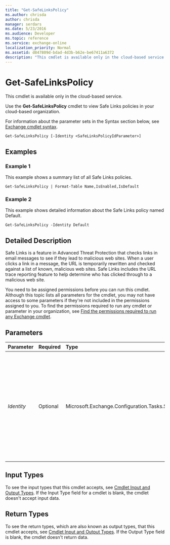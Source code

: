```yaml
---
title: "Get-SafeLinksPolicy"
ms.author: chrisda
author: chrisda
manager: serdars
ms.date: 5/23/2016
ms.audience: Developer
ms.topic: reference
ms.service: exchange-online
localization_priority: Normal
ms.assetid: d847809d-bdad-4d3b-b62e-be67411a6372
description: "This cmdlet is available only in the cloud-based service."
---
```


# Get-SafeLinksPolicy

This cmdlet is available only in the cloud-based service. 
  
Use the **Get-SafeLinksPolicy** cmdlet to view Safe Links policies in your cloud-based organization.
  
For information about the parameter sets in the Syntax section below, see [Exchange cmdlet syntax](https://technet.microsoft.com/library/bb123552.aspx). 
  
```
Get-SafeLinksPolicy [-Identity <SafeLinksPolicyIdParameter>]

```

## Examples
<a name="Examples"> </a>

### Example 1

This example shows a summary list of all Safe Links policies.
  
```
Get-SafeLinksPolicy | Format-Table Name,IsEnabled,IsDefault
```

### Example 2

This example shows detailed information about the Safe Links policy named Default.
  
```
Get-SafeLinksPolicy -Identity Default
```

## Detailed Description
<a name="DetailedDescription"> </a>

Safe Links is a feature in Advanced Threat Protection that checks links in email messages to see if they lead to malicious web sites. When a user clicks a link in a message, the URL is temporarily rewritten and checked against a list of known, malicious web sites. Safe Links includes the URL trace reporting feature to help determine who has clicked through to a malicious web site. 
  
You need to be assigned permissions before you can run this cmdlet. Although this topic lists all parameters for the cmdlet, you may not have access to some parameters if they're not included in the permissions assigned to you. To find the permissions required to run any cmdlet or parameter in your organization, see [Find the permissions required to run any Exchange cmdlet](https://technet.microsoft.com/library/mt432940.aspx). 
  
## Parameters
<a name="DetailedDescription"> </a>

|**Parameter**|**Required**|**Type**|**Description**|
|:-----|:-----|:-----|:-----|
| _Identity_ <br/> |Optional  <br/> |Microsoft.Exchange.Configuration.Tasks.SafeLinksPolicyIdParameter  <br/> | The _Identity_ parameter specifies the Safe Links policy that you want to view. <br/>  You can use any value that uniquely identifies the policy. For example: <br/>  Name <br/>  Distinguished name (DN) <br/>  GUID <br/> |
   
## Input Types
<a name="InputTypes"> </a>

To see the input types that this cmdlet accepts, see [Cmdlet Input and Output Types](http://go.microsoft.com/fwlink/p/?linkId=616387). If the Input Type field for a cmdlet is blank, the cmdlet doesn't accept input data. 
  
## Return Types
<a name="ReturnTypes"> </a>

To see the return types, which are also known as output types, that this cmdlet accepts, see [Cmdlet Input and Output Types](http://go.microsoft.com/fwlink/p/?linkId=616387). If the Output Type field is blank, the cmdlet doesn't return data. 
  

